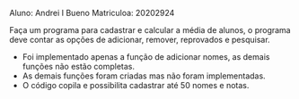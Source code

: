 Aluno: Andrei I Bueno
Matriculoa: 20202924

Faça um programa para cadastrar e calcular a média de alunos, o programa deve contar as opções de adicionar, remover, reprovados e pesquisar.

- Foi implementado apenas a função de adicionar nomes, as demais funções não estão completas.
- As demais funções foram criadas mas não foram implementadas.
- O código copila e possibilita cadastrar até 50 nomes e notas.